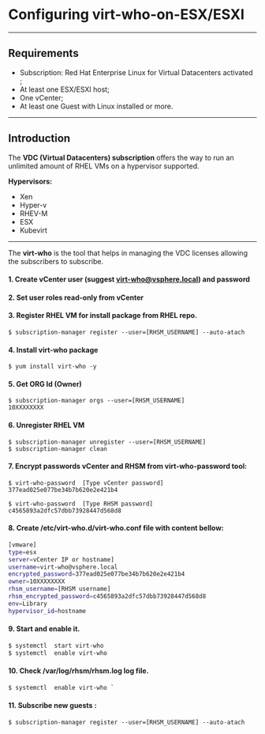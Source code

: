 # Configuring virt-who-on-ESX/ESXI
-------------
## Requirements 
   - Subscription: Red Hat Enterprise Linux  for Virtual Datacenters  activated ;
   - At least one ESX/ESXI host; 
   - One vCenter;
   - At least one Guest with Linux installed or more.
   -------------
## Introduction

 The **VDC (Virtual Datacenters) subscription** offers the way to run an unlimited amount of RHEL VMs on a hypervisor supported.
 
 **Hypervisors:**
   - Xen 
   - Hyper-v 
   - RHEV-M 
   - ESX 
   - Kubevirt
   -------------
The **virt-who** is the tool that helps in managing the VDC licenses allowing the subscribers to subscribe.

#### 1. Create vCenter user (suggest virt-who@vsphere.local) and password
#### 2. Set user roles read-only from vCenter
#### 3. Register RHEL VM for install package from RHEL repo.
```console
$ subscription-manager register --user=[RHSM_USERNAME] --auto-atach
```
#### 4. Install **virt-who** package 
```console
$ yum install virt-who -y 
```
#### 5. Get **ORG Id** (Owner) 
```console
$ subscription-manager orgs --user=[RHSM_USERNAME]
10XXXXXXXX
```
#### 6. Unregister RHEL VM
```console
$ subscription-manager unregister --user=[RHSM_USERNAME] 
$ subscription-manager clean 
```
#### 7. Encrypt passwords vCenter and RHSM from **virt-who-password** tool:
```console
$ virt-who-password  [Type vCenter password]
377ead025e077be34b7b620e2e421b4
```
```console 
$ virt-who-password  [Type RHSM password] 
c4565893a2dfc57dbb73928447d568d8
```
#### 8. Create /etc/virt-who.d/virt-who.conf file with content bellow:
```bash
[vmware]
type=esx
server=vCenter IP or hostname]
username=virt-who@vsphere.local 
encrypted_password=377ead025e077be34b7b620e2e421b4
owner=10XXXXXXXX                                                
rhsm_username=[RHSM username]                                
rhsm_encrypted_password=c4565893a2dfc57dbb73928447d568d8   
env=Library
hypervisor_id=hostname
```
#### 9. Start and enable it.
```bash
$ systemctl  start virt-who 
$ systemctl  enable virt-who 
```
#### 10. Check /var/log/rhsm/rhsm.log log file.
```bash
$ systemctl  enable virt-who `
```
#### 11. Subscribe new guests :
```console
$ subscription-manager register --user=[RHSM_USERNAME] --auto-atach
```

